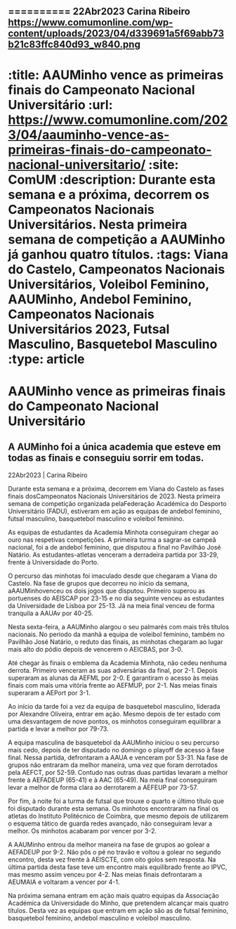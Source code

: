 
==========
22Abr2023
Carina Ribeiro
https://www.comumonline.com/wp-content/uploads/2023/04/d339691a5f69abb73b21c83ffc840d93_w840.png
---
:title: AAUMinho vence as primeiras finais do Campeonato Nacional Universitário
:url: https://www.comumonline.com/2023/04/aauminho-vence-as-primeiras-finais-do-campeonato-nacional-universitario/
:site: ComUM
:description: Durante esta semana e a próxima, decorrem os Campeonatos Nacionais Universitários. Nesta primeira semana de competição a AAUMinho já ganhou quatro títulos.
:tags: Viana do Castelo, Campeonatos Nacionais Universitários, Voleibol Feminino, AAUMinho, Andebol Feminino, Campeonatos Nacionais Universitários 2023, Futsal Masculino, Basquetebol Masculino
:type: article
==========


# **AAUMinho vence as primeiras finais do Campeonato Nacional Universitário**

## A AUMinho foi a única academia que esteve em todas as finais e conseguiu sorrir em todas.

22Abr2023 | Carina Ribeiro

Durante esta semana e a próxima, decorrem em Viana do Castelo as fases finais dosCampeonatos Nacionais Universitários de 2023. Nesta primeira semana de competição organizada pelaFederação Académica do Desporto Universitário (FADU), estiveram em ação as equipas de andebol feminino, futsal masculino, basquetebol masculino e voleibol feminino.

As equipas de estudantes da Academia Minhota conseguiram chegar ao ouro nas respetivas competições. A primeira turma a sagrar-se campeã nacional, foi a de andebol feminino, que disputou a final no Pavilhão José Natário. As estudantes-atletas venceram a derradeira partida por 33-29, frente à Universidade do Porto.

O percurso das minhotas foi imaculado desde que chegaram a Viana do Castelo. Na fase de grupos que decorreu no início da semana, aAAUMinhovenceu os dois jogos que disputou. Primeiro superou as portuenses do AEISCAP por 23-15 e no dia seguinte venceu as estudantes da Universidade de Lisboa por 25-13. Já na meia final venceu de forma tranquila a AAUAv por 40-25.

Nesta sexta-feira, a AAUMinho alargou o seu palmarés com mais três títulos nacionais. No período da manhã a equipa de voleibol feminino, também no Pavilhão José Natário, o reduto das finais, as minhotas chegaram ao lugar mais alto do pódio depois de vencerem o AEICBAS, por 3-0.

Até chegar às finais o emblema da Academia Minhota, não cedeu nenhuma derrota. Primeiro venceram as suas adversárias da final, por 2-1. Depois superaram as alunas da AEFML por 2-0. E garantiram o acesso às meias finais com mais uma vitória frente ao AEFMUP, por 2-1. Nas meias finais superaram a AEPort por 3-1.

Ao início da tarde foi a vez da equipa de basquetebol masculino, liderada por Alexandre Oliveira, entrar em ação. Mesmo depois de ter estado com uma desvantagem de nove pontos, os minhotos conseguiram equilibrar a partida e levar a melhor por 79-73.

A equipa masculina de basquetebol da AAUMinho iniciou o seu percurso mais cedo, depois de ter disputado no domingo o playoff de acesso à fase final. Nessa partida, defrontaram a AAUA e venceram por 53-31. Na fase de grupos não entraram da melhor maneira, uma vez que foram derrotados pela AEFCT, por 52-59. Contudo nas outras duas partidas levaram a melhor frente à AEFADEUP (65-41) e à AAC (65-49). Na meia final conseguiram levar a melhor de forma clara ao derrotarem a AEFEUP por 73-57.

Por fim, à noite foi a turma de futsal que trouxe o quarto e último título que foi disputado durante esta semana. Os minhotos encontraram na final os atletas do Instituto Politécnico de Coimbra, que mesmo depois de utilizarem o esquema tático de guarda redes avançado, não conseguiram levar a melhor. Os minhotos acabaram por vencer por 3-2.

A AAUMinho entrou da melhor maneira na fase de grupos ao golear a AEFADEUP por 9-2. Não pôs o pé no travão e voltou a golear no segundo encontro, desta vez frente à AEISCTE, com oito golos sem resposta. Na última partida desta fase teve um encontro mais equilibrado frente ao IPVC, mas mesmo assim venceu por 4-2. Nas meias finais defrontaram a AEUMAIA e voltaram a vencer por 4-1.

Na próxima semana entram em ação mais quatro equipas da Associação Académica da Universidade do Minho, que pretendem alcançar mais quatro títulos. Desta vez as equipas que entram em ação são as de futsal feminino, basquetebol feminino, andebol masculino e voleibol masculino.

